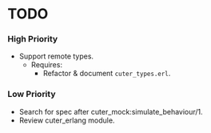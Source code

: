 TODO
====

### High Priority

- Support remote types.
  - Requires:
    - Refactor & document `cuter_types.erl`.

### Low Priority

* Search for spec after cuter_mock:simulate_behaviour/1.
* Review cuter_erlang module.
